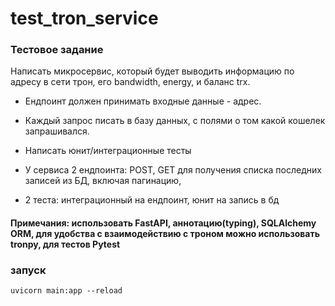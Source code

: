 # test_tron_service

### Тестовое задание

Написать микросервис, который будет выводить информацию
по адресу в сети трон, его bandwidth, energy, и баланс trx.

* Ендпоинт должен принимать входные данные - адрес.

* Каждый запрос писать в базу данных, с полями о том какой кошелек запрашивался.

* Написать юнит/интеграционные тесты

* У сервиса 2 ендпоинта: POST, GET для получения списка последних записей из БД, включая пагинацию,

* 2 теста: интеграционный на ендпоинт, юнит на запись в бд

#### Примечания: использовать FastAPI, аннотацию(typing), SQLAlchemy ORM, для удобства с взаимодействию с троном можно использовать tronpy, для тестов Pytest



### запуск

`uvicorn main:app --reload`
